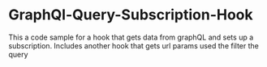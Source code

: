 # GraphQl-Query-Subscription-Hook

This a code sample for a hook that gets data from graphQL and sets up a subscription. Includes another hook that gets url params used the filter the query
